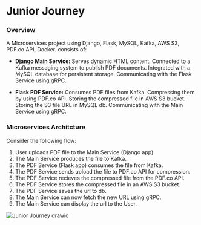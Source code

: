 # Junior Journey

### Overview

A Microservices project using Django, Flask, MySQL, Kafka, AWS S3, PDF.co API, Docker.
consists of:

- **Django Main Service:**
  Serves dynamic HTML content.
  Connected to a Kafka messaging system to publish PDF documents.
  Integrated with a MySQL database for persistent storage.
  Communicating with the Flask Service using gRPC.

- **Flask PDF Service:**
  Consumes PDF files from Kafka.
  Compressing them by using PDF.co API.
  Storing the compressed file in AWS S3 bucket.
  Storing the S3 file URL in MySQL db.
  Communicating with the Main Service using gRPC.

### Microservices Architcture

Consider the following flow:

1. User uploads PDF file to the Main Service (Django app).
2. The Main Service produces the file to Kafka.
3. The PDF Service (Flask app) consumes the file from Kafka.
4. The PDF Service sends upload the file to PDF.co API for compression.
5. The PDF Service recieves the compressed file from the PDF.co API.
6. The PDF Service stores the compressed file in an AWS S3 bucket.
7. The PDF Service saves the url to db.
8. The Main Service can now fetch the new URL using gRPC.
9. The Main Service can display the url to the User.

![Junior Journey drawio](https://github.com/user-attachments/assets/3c888176-8946-456a-97cd-2a2d5c5c8eaf)
